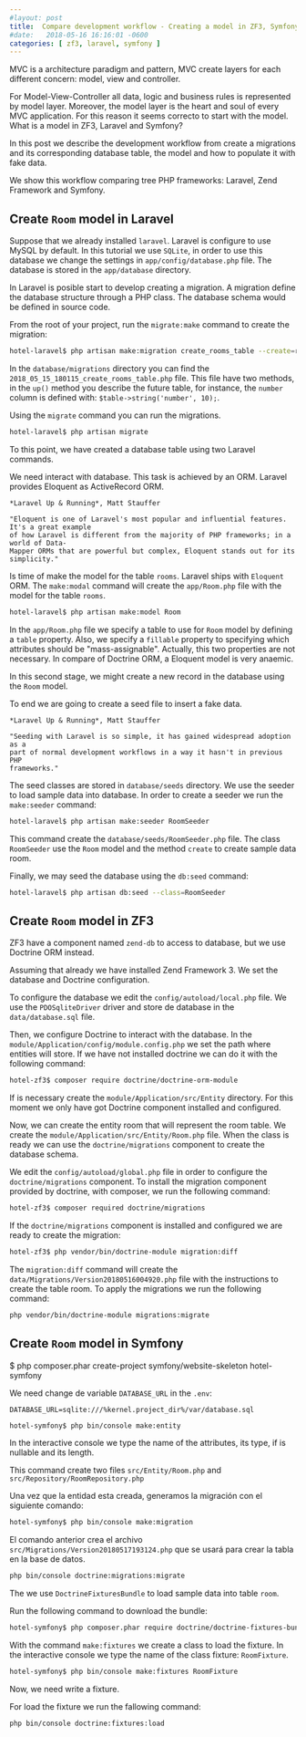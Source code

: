 ```yaml
---
#layout: post
title:  Compare development workflow - Creating a model in ZF3, Symfony, and Laravel
#date:   2018-05-16 16:16:01 -0600
categories: [ zf3, laravel, symfony ]
---
```


MVC is a architecture paradigm and pattern, MVC create layers for each different
concern: model, view and controller.

For Model-View-Controller all data, logic and business rules is represented
by model layer. Moreover, the model layer is the heart and soul of every MVC
application. For this reason it seems correcto to start with the model. What
is a model in ZF3, Laravel and Symfony?

In this post we describe the development workflow from create a migrations and
its corresponding database table, the model and how to populate it with fake data.

We show this workflow comparing tree PHP frameworks: Laravel, Zend Framework
and Symfony.

## Create `Room` model in Laravel

Suppose that we already installed `laravel`. Laravel is configure to use MySQL
by default. In this tutorial we use `SQLite`, in order to use this database
we change the settings in `app/config/database.php` file. The database is stored
in the `app/database` directory.

In Laravel is posible start to develop creating a migration. A migration define
the database structure through a PHP class. The database schema would be defined
in source code.

From the root of your project, run the `migrate:make` command to create the
migration:

```bash
hotel-laravel$ php artisan make:migration create_rooms_table --create=rooms
```

In the `database/migrations` directory you can find the
`2018_05_15_180115_create_rooms_table.php` file. This file have two methods,
in the `up()` method you describe the future table, for instance, the `number`
column is defined with: `$table->string('number', 10);`.

Using the `migrate` command you can run the migrations.

```bash
hotel-laravel$ php artisan migrate
```

To this point, we have created a database table using two Laravel commands.

We need interact with database. This task is achieved by an ORM. Laravel provides
Eloquent as ActiveRecord ORM.

    *Laravel Up & Running*, Matt Stauffer

    "Eloquent is one of Laravel's most popular and influential features. It's a great example
    of how Laravel is different from the majority of PHP frameworks; in a world of Data‐
    Mapper ORMs that are powerful but complex, Eloquent stands out for its simplicity."

Is time of make the model for the table `rooms`. Laravel ships with `Eloquent`
ORM. The `make:modal` command will create the `app/Room.php` file with the
model for the table `rooms`.

```bash
hotel-laravel$ php artisan make:model Room
```

In the `app/Room.php` file we specify a table to use for `Room` model by defining
a `table` property. Also, we specify a `fillable` property to specifying which
attributes should be "mass-assignable". Actually, this two properties are not
necessary. In compare of Doctrine ORM, a Eloquent model is very anaemic.

In this second stage, we might create a new record in the database using the
`Room` model.

To end we are going to create a seed file to insert a fake data.

    *Laravel Up & Running*, Matt Stauffer

    "Seeding with Laravel is so simple, it has gained widespread adoption as a
    part of normal development workflows in a way it hasn't in previous PHP
    frameworks."

The seed classes are stored in `database/seeds` directory. We use the seeder to
load sample data into database. In order to create a seeder we run the
`make:seeder` command:

```bash
hotel-laravel$ php artisan make:seeder RoomSeeder
```

This command create the `database/seeds/RoomSeeder.php` file. The class `RoomSeeder`
use the `Room` model and the method `create` to create sample data room.

Finally, we may seed the database using the `db:seed` command:

```bash
hotel-laravel$ php artisan db:seed --class=RoomSeeder
```

## Create `Room` model in ZF3

ZF3 have a component named `zend-db` to access to database, but we
use Doctrine ORM instead.

Assuming that already we have installed Zend Framework 3. We set the database
and Doctrine configuration.

To configure the database we edit the `config/autoload/local.php` file. We use
the `PDOSqliteDriver` driver and store de database in the `data/database.sql` file.

Then, we configure Doctrine to interact with the database. In the
`module/Application/config/module.config.php` we set the path where entities
will store. If we have not installed doctrine we can do it with the following
command:

```bash
hotel-zf3$ composer require doctrine/doctrine-orm-module
```

If is necessary create the `module/Application/src/Entity` directory. For this
moment we only have got Doctrine component installed and configured.

Now, we can create the entity room that will represent the room table. We create
the `module/Application/src/Entity/Room.php` file. When the class is ready we
can use the `doctrine/migrations` component to create the database schema.

We edit the `config/autoload/global.php` file in order to configure the
`doctrine/migrations` component. To install the migration component
provided by doctrine, with composer, we run the following command:

```bash
hotel-zf3$ composer required doctrine/migrations
```

If the `doctrine/migrations` component is installed and configured we are ready
to create the migration:

```bash
hotel-zf3$ php vendor/bin/doctrine-module migration:diff
```

The `migration:diff` command will create the `data/Migrations/Version20180516004920.php`
file with the instructions to create the table room. To apply the migrations
we run the following command:

```bash
php vendor/bin/doctrine-module migrations:migrate
```

## Create `Room` model in Symfony

$ php composer.phar create-project symfony/website-skeleton hotel-symfony

We need change de variable `DATABASE_URL` in the `.env`:

```
DATABASE_URL=sqlite:///%kernel.project_dir%/var/database.sql
```

```bash
hotel-symfony$ php bin/console make:entity
```

In the interactive console we type the name of the attributes, its type, if is
nullable and its length.

This command create two files `src/Entity/Room.php` and `src/Repository/RoomRepository.php`

Una vez que la entidad esta creada, generamos la migración con el siguiente
comando:

```bash
hotel-symfony$ php bin/console make:migration
```

El comando anterior crea el archivo `src/Migrations/Version20180517193124.php`
que se usará para crear la tabla en la base de datos.

```bash
php bin/console doctrine:migrations:migrate
```

The we use `DoctrineFixturesBundle` to load sample data into table `room`.

Run the following command to download the bundle:

```bash
hotel-symfony$ php composer.phar require doctrine/doctrine-fixtures-bundle
```

With the command `make:fixtures` we create a class to load the fixture. In the
interactive console we type the name of the class fixture: `RoomFixture`.

```bash
hotel-symfony$ php bin/console make:fixtures RoomFixture
```

Now, we need write a fixture.

For load the fixture we run the fallowing command:

```bash
php bin/console doctrine:fixtures:load
```
